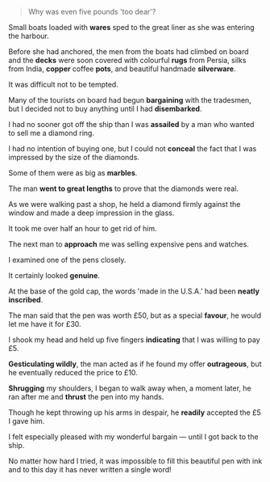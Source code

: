 > Why was even five pounds 'too dear'?



Small boats loaded with **wares** sped to the great liner as she was entering the harbour. 

Before she had anchored, the men from the boats had climbed on board and the **decks** were soon covered with colourful **rugs** from Persia, silks from India, **copper** coffee **pots**, and beautiful handmade **silverware**. 

It was difficult not to be tempted. 

Many of the tourists on board had begun **bargaining** with the tradesmen, but I decided not to buy anything until I had **disembarked**.



I had no sooner got off the ship than I was **assailed** by a man who wanted to sell me a diamond ring. 

I had no intention of buying one, but I could not **conceal** the fact that I was impressed by the size of the diamonds. 

Some of them were as big as **marbles**. 

The man **went to great lengths** to prove that the diamonds were real. 

As we were walking past a shop, he held a diamond firmly against the window and made a deep impression in the glass. 

It took me over half an hour to get rid of him.



The next man to **approach** me was selling expensive pens and watches. 

I examined one of the pens closely. 

It certainly looked **genuine**. 

At the base of the gold cap, the words 'made in the U.S.A.' had been **neatly inscribed**. 

The man said that the pen was worth £50, but as a special **favour**, he would let me have it for £30. 

I shook my head and held up five fingers **indicating** that I was willing to pay £5. 

**Gesticulating wildly**, the man acted as if he found my offer **outrageous**, but he eventually reduced the price to £10. 

**Shrugging** my shoulders, I began to walk away when, a moment later, he ran after me and **thrust** the pen into my hands. 

Though he kept throwing up his arms in despair, he **readily** accepted the £5 I gave him. 

I felt especially pleased with my wonderful bargain — until I got back to the ship. 

No matter how hard I tried, it was impossible to fill this beautiful pen with ink and to this day it has never written a single word!